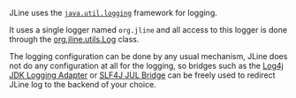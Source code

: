 JLine uses the [`java.util.logging`](https://docs.oracle.com/javase/8/docs/api/java/util/logging/package-summary.html) framework for logging.

It uses a single logger named `org.jline` and all access to this logger is done through the [org.jline.utils.Log](https://github.com/jline/jline3/blob/master/src/main/java/org/jline/utils/Log.java) class.

The logging configuration can be done by any usual mechanism, JLine does not do any configuration at all for the logging, so bridges such as the [Log4j JDK Logging Adapter](https://logging.apache.org/log4j/2.0/log4j-jul/index.html) or [SLF4J JUL Bridge](http://www.slf4j.org/legacy.html#jul-to-slf4j) can be freely used to redirect JLine log to the backend of your choice.

